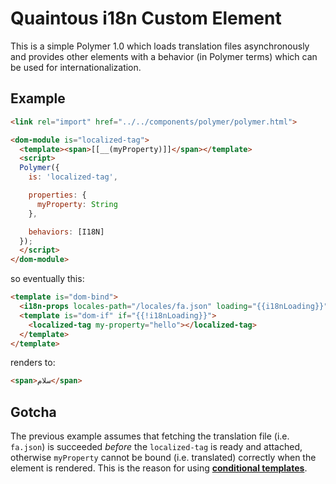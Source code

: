 # Quaintous i18n Custom Element
This is a simple Polymer 1.0 which loads translation files asynchronously and provides other elements with a behavior (in Polymer terms) which can be used for internationalization.

## Example
```html
<link rel="import" href="../../components/polymer/polymer.html">

<dom-module is="localized-tag">
  <template><span>[[__(myProperty)]]</span></template>
  <script>
  Polymer({
    is: 'localized-tag',

    properties: {
      myProperty: String
    },

    behaviors: [I18N]
  });
  </script>
</dom-module>
```

so eventually this:

```html
<template is="dom-bind">
  <i18n-props locales-path="/locales/fa.json" loading="{{i18nLoading}}"></i18n-props>
  <template is="dom-if" if="{{!i18nLoading}}">
    <localized-tag my-property="hello"></localized-tag>
  </template>
</template>
```

renders to:

```html
<span>سلام</span>
```

## Gotcha
The previous example assumes that fetching the translation file (i.e. `fa.json`) is succeeded *before* the `localized-tag` is ready and attached, otherwise `myProperty` cannot be bound (i.e. translated) correctly when the element is rendered. This is the reason for using [**conditional templates**](https://www.polymer-project.org/1.0/docs/devguide/templates.html#dom-if).
